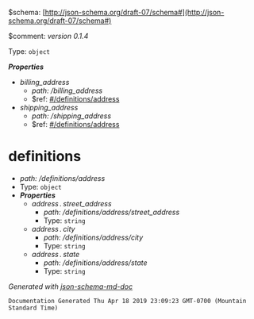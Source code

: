 &#36;schema: [http://json-schema.org/draft-07/schema#](http://json-schema.org/draft-07/schema#)

&#36;comment: _version 0.1.4_

Type: `object`

**_Properties_**

 - <i id="/billing_address">billing_address</i>
	 - <i id="/billing_address">path: /billing_address</i>
	 - &#36;ref: [#/definitions/address](#/definitions/address)
 - <i id="/shipping_address">shipping_address</i>
	 - <i id="/shipping_address">path: /shipping_address</i>
	 - &#36;ref: [#/definitions/address](#/definitions/address)
# definitions

 - <i id="/definitions/address">path: /definitions/address</i>
 - Type: `object`
 - **_Properties_**
	 - <i id="/definitions/address/street_address">address&thinsp;.&thinsp;street_address</i>
		 - <i id="/definitions/address/street_address">path: /definitions/address/street_address</i>
		 - Type: `string`
	 - <i id="/definitions/address/city">address&thinsp;.&thinsp;city</i>
		 - <i id="/definitions/address/city">path: /definitions/address/city</i>
		 - Type: `string`
	 - <i id="/definitions/address/state">address&thinsp;.&thinsp;state</i>
		 - <i id="/definitions/address/state">path: /definitions/address/state</i>
		 - Type: `string`

_Generated with [json-schema-md-doc](https://brianwendt.github.io/json-schema-md-doc/)_

`Documentation Generated Thu Apr 18 2019 23:09:23 GMT-0700 (Mountain Standard Time)`